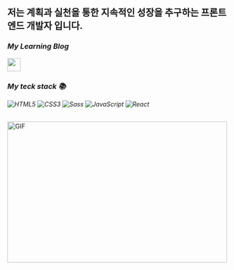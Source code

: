 <h2>저는 계획과 실천을 통한 지속적인 성장을 추구하는 프론트 엔드 개발자 입니다.</h2>

<p>
  <em>
    <h3> My Learning Blog    </h3>
      <a href="https://developer-jm.tistory.com/">
       <img src="https://i.namu.wiki/i/3wfnypmuLqLgi8fpExqgWTJjCvb1cqp3RKV_kq3IQA5tnrFTsIqm_Vrj1zpimBhQU3pCx444ySvuCnZwr7jD1luqf2Fhu1vduQWL9HoKnbwsrKMLnkT6V7z6ORbbAac9T5Do3OHmnzXsXrcR4qu8IQ.webp" height="30px" />
      </a>


 <br>
  <h3> My teck stack 📚 </h3>
    
  ![HTML5](https://img.shields.io/badge/-HTML5-F05032?style=for-the-badge&logo=html5&logoColor=ffffff)
  ![CSS3](https://img.shields.io/badge/-CSS3-007ACC?style=for-the-badge&logo=css3)
  ![Sass](https://img.shields.io/badge/-Scss-B7F0B1?style=for-the-badge&logo=Sass)
  ![JavaScript](https://img.shields.io/badge/-JavaScript-%23F7DF1C?style=for-the-badge&logo=JavaScript&logoColor=000000&labelColor=000000&labelColor=%23F7DF1C&color=%23FFCE5A)
  ![React](https://img.shields.io/badge/-React-222222?style=for-the-badge&logo=react)
  </em>
</p>
<br />

  <img align="center" alt="GIF" src="https://github.com/abhisheknaiidu/abhisheknaiidu/blob/master/code.gif?raw=true" width="500" height="320" />
  <p></p>
